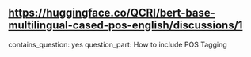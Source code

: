 ## https://huggingface.co/QCRI/bert-base-multilingual-cased-pos-english/discussions/1

contains_question: yes
question_part: How to include POS Tagging